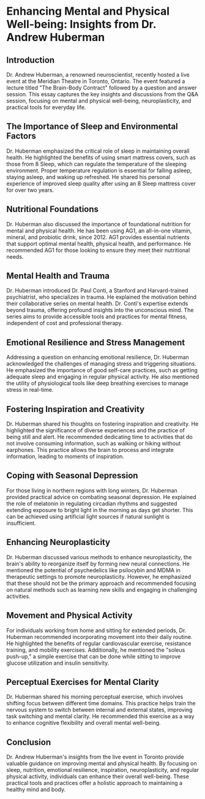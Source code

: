 # Enhancing Mental and Physical Well-being: Insights from Dr. Andrew Huberman

## Introduction

Dr. Andrew Huberman, a renowned neuroscientist, recently hosted a live event at the Meridian Theatre in Toronto, Ontario. The event featured a lecture titled "The Brain-Body Contract" followed by a question and answer session. This essay captures the key insights and discussions from the Q&A session, focusing on mental and physical well-being, neuroplasticity, and practical tools for everyday life.

## The Importance of Sleep and Environmental Factors

Dr. Huberman emphasized the critical role of sleep in maintaining overall health. He highlighted the benefits of using smart mattress covers, such as those from 8 Sleep, which can regulate the temperature of the sleeping environment. Proper temperature regulation is essential for falling asleep, staying asleep, and waking up refreshed. He shared his personal experience of improved sleep quality after using an 8 Sleep mattress cover for over two years.

## Nutritional Foundations

Dr. Huberman also discussed the importance of foundational nutrition for mental and physical health. He has been using AG1, an all-in-one vitamin, mineral, and probiotic drink, since 2012. AG1 provides essential nutrients that support optimal mental health, physical health, and performance. He recommended AG1 for those looking to ensure they meet their nutritional needs.

## Mental Health and Trauma

Dr. Huberman introduced Dr. Paul Conti, a Stanford and Harvard-trained psychiatrist, who specializes in trauma. He explained the motivation behind their collaborative series on mental health. Dr. Conti's expertise extends beyond trauma, offering profound insights into the unconscious mind. The series aims to provide accessible tools and practices for mental fitness, independent of cost and professional therapy.

## Emotional Resilience and Stress Management

Addressing a question on enhancing emotional resilience, Dr. Huberman acknowledged the challenges of managing stress and triggering situations. He emphasized the importance of good self-care practices, such as getting adequate sleep and engaging in regular physical activity. He also mentioned the utility of physiological tools like deep breathing exercises to manage stress in real-time.

## Fostering Inspiration and Creativity

Dr. Huberman shared his thoughts on fostering inspiration and creativity. He highlighted the significance of diverse experiences and the practice of being still and alert. He recommended dedicating time to activities that do not involve consuming information, such as walking or hiking without earphones. This practice allows the brain to process and integrate information, leading to moments of inspiration.

## Coping with Seasonal Depression

For those living in northern regions with long winters, Dr. Huberman provided practical advice on combating seasonal depression. He explained the role of melatonin in regulating circadian rhythms and suggested extending exposure to bright light in the morning as days get shorter. This can be achieved using artificial light sources if natural sunlight is insufficient.

## Enhancing Neuroplasticity

Dr. Huberman discussed various methods to enhance neuroplasticity, the brain's ability to reorganize itself by forming new neural connections. He mentioned the potential of psychedelics like psilocybin and MDMA in therapeutic settings to promote neuroplasticity. However, he emphasized that these should not be the primary approach and recommended focusing on natural methods such as learning new skills and engaging in challenging activities.

## Movement and Physical Activity

For individuals working from home and sitting for extended periods, Dr. Huberman recommended incorporating movement into their daily routine. He highlighted the benefits of regular cardiovascular exercise, resistance training, and mobility exercises. Additionally, he mentioned the "soleus push-up," a simple exercise that can be done while sitting to improve glucose utilization and insulin sensitivity.

## Perceptual Exercises for Mental Clarity

Dr. Huberman shared his morning perceptual exercise, which involves shifting focus between different time domains. This practice helps train the nervous system to switch between internal and external states, improving task switching and mental clarity. He recommended this exercise as a way to enhance cognitive flexibility and overall mental well-being.

## Conclusion

Dr. Andrew Huberman's insights from the live event in Toronto provide valuable guidance on improving mental and physical health. By focusing on sleep, nutrition, emotional resilience, inspiration, neuroplasticity, and regular physical activity, individuals can enhance their overall well-being. These practical tools and practices offer a holistic approach to maintaining a healthy mind and body.